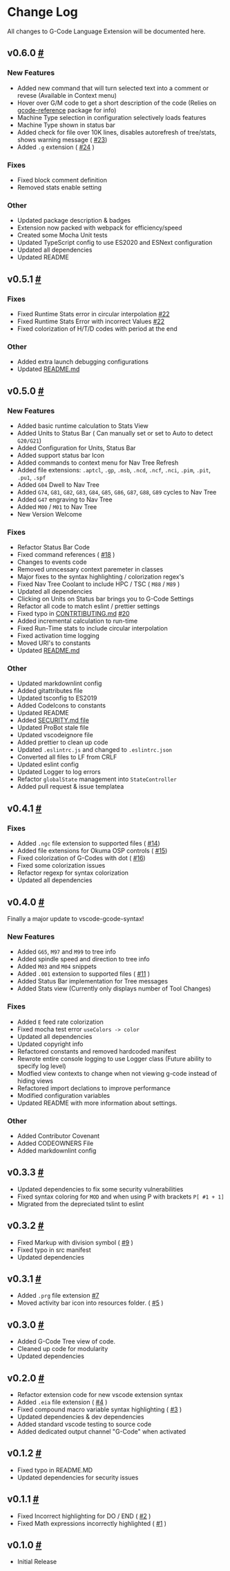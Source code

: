 # Change Log

All changes to G-Code Language Extension will be documented here.

## v0.6.0 [#](https://github.com/appliedengesign/vscode-gcode-syntax/releases/tag/v0.6.0)

### New Features

- Added new command that will turn selected text into a comment or revese (Available in Context menu)
- Hover over G/M code to get a short description of the code (Relies on [gcode-reference](https://github.com/appliedengdesign/gcode-reference) package for info)
- Machine Type selection in configuration selectively loads features
- Machine Type shown in status bar
- Added check for file over 10K lines, disables autorefresh of tree/stats, shows warning message ( [#23](https://github.com/appliedengdesign/vscode-gcode-syntax/issues/23))
- Added `.g` extension ( [#24](https://github.com/appliedengdesign/vscode-gcode-syntax/issues/24) )

### Fixes

- Fixed block comment definition
- Removed stats enable setting

### Other

- Updated package description & badges
- Extension now packed with webpack for efficiency/speed
- Created some Mocha Unit tests
- Updated TypeScript config to use ES2020 and ESNext configuration
- Updated all dependencies
- Updated README

## v0.5.1 [#](https://github.com/appliedengesign/vscode-gcode-syntax/releases/tag/v0.5.1)

### Fixes

- Fixed Runtime Stats error in circular interpolation [#22](https://github.com/appliedengdesign/vscode-gcode-syntax/issues/22)
- Fixed Runtime Stats Error with incorrect Values [#22](https://github.com/appliedengdesign/vscode-gcode-syntax/issues/22)
- Fixed colorization of H/T/D codes with period at the end

### Other

- Added extra launch debugging configurations
- Updated [README.md](https://github.com/appliedengdesign/vscode-gcode-syntax/blob/master/README.md)

## v0.5.0 [#](https://github.com/appliedengesign/vscode-gcode-syntax/releases/tag/v0.5.0)

### New Features

- Added basic runtime calculation to Stats View
- Added Units to Status Bar ( Can manually set or set to Auto to detect ```G20/G21```)
- Added Configuration for Units, Status Bar
- Added support status bar Icon
- Added commands to context menu for Nav Tree Refresh
- Added file extensions: `.aptcl`, `.gp`, `.msb`, `.ncd`, `.ncf`, `.nci`, `.pim`, `.pit`, `.pu1`, `.spf`
- Added `G04` Dwell to Nav Tree
- Added `G74`, `G81`, `G82`, `G83`, `G84`, `G85`, `G86`, `G87`, `G88`, `G89` cycles to Nav Tree
- Added `G47` engraving to Nav Tree
- Added `M00` / `M01` to Nav Tree
- New Version Welcome
  
### Fixes

- Refactor Status Bar Code
- Fixed command references ( [#18](https://github.com/appliedengdesign/vscode-gcode-syntax/issues/14) )
- Changes to events code
- Removed unncessary context paremeter in classes
- Major fixes to the syntax highlighting / colorization regex's
- Fixed Nav Tree Coolant to include HPC / TSC ( `M88` / `M89` )
- Updated all dependencies
- Clicking on Units on Status bar brings you to G-Code Settings
- Refactor all code to match eslint / prettier settings
- Fixed typo in [CONTRTIBUTING.md](https://github.com/appliedengdesign/vscode-gcode-syntax/blob/master/CONTRIBUTING.md) [#20](https://github.com/appliedengdesign/vscode-gcode-syntax/issues/15)
- Added incremental calculation to run-time
- Fixed Run-Time stats to include circular interpolation
- Fixed activation time logging
- Moved URI's to constants
- Updated [README.md](https://github.com/appliedengdesign/vscode-gcode-syntax/blob/master/README.md)

### Other

- Updated markdownlint config
- Added gitattributes file
- Updated tsconfig to ES2019
- Added CodeIcons to constants
- Updated README
- Added [SECURITY.md file](https://github.com/appliedengdesign/vscode-gcode-syntax/blob/master/SECURITY.md)
- Updated ProBot stale file
- Updated vscodeignore file
- Added prettier to clean up code
- Updated `.eslintrc.js` and changed to `.eslintrc.json`
- Converted all files to LF from CRLF
- Updated eslint config
- Updated Logger to log errors
- Refactor `globalState` management into `StateController`
- Added pull request & issue templatea

## v0.4.1 [#](https://github.com/appliedengesign/vscode-gcode-syntax/releases/tag/v0.4.1)

### Fixes

- Added `.ngc` file extension to supported files ( [#14](https://github.com/appliedengdesign/vscode-gcode-syntax/issues/14))
- Added file extensions for Okuma OSP controls ( [#15](https://github.com/appliedengdesign/vscode-gcode-syntax/issues/15))
- Fixed colorization of G-Codes with dot ( [#16](https://github.com/appliedengdesign/vscode-gcode-syntax/issues/16))
- Fixed some colorization issues
- Refactor regexp for syntax colorization
- Updated all dependencies

## v0.4.0 [#](https://github.com/appliedengesign/vscode-gcode-syntax/releases/tag/v0.4.0)

Finally a major update to vscode-gcode-syntax!

### New Features

- Added `G65`, `M97` and `M99` to tree info
- Added spindle speed and direction to tree info
- Added `M03` and `M04` snippets
- Added `.001` extension to supported files ( [#11](https://github.com/appliedengdesign/vscode-gcode-syntax/issues/11) )
- Added Status Bar implementation for Tree messages
- Added Stats view (Currently only displays number of Tool Changes)

### Fixes

- Added `E` feed rate colorization
- Fixed mocha test error `useColors -> color`
- Updated all dependencies
- Updated copyright info
- Refactored constants and removed hardcoded manifest
- Rewrote entire console logging to use Logger class (Future ability to specify log level)
- Modfied view contexts to change when not viewing g-code instead of hiding views
- Refactored import declations to improve performance
- Modified configuration variables
- Updated README with more information about settings.

### Other

- Added Contributor Covenant
- Added CODEOWNERS File
- Added markdownlint config

## v0.3.3 [#](https://github.com/appliedengesign/vscode-gcode-syntax/releases/tag/v0.3.3)

- Updated dependencies to fix some security vulnerabilities
- Fixed syntax coloring for ```MOD``` and when using P with brackets ```P[ #1 + 1]```
- Migrated from the depreciated tslint to eslint

## v0.3.2 [#](https://github.com/appliedengesign/vscode-gcode-syntax/releases/tag/v0.3.2)

- Fixed Markup with division symbol ( [#9](https://github.com/appliedengdesign/vscode-gcode-syntax/issues/7) )
- Fixed typo in src manifest
- Updated dependencies

## v0.3.1 [#](https://github.com/appliedengesign/vscode-gcode-syntax/releases/tag/v0.3.1)

- Added ```.prg``` file extension [#7](https://github.com/appliedengdesign/vscode-gcode-syntax/issues/7)
- Moved activity bar icon into resources folder. ( [#5](https://github.com/appliedengdesign/vscode-gcode-syntax/issues/5) )

## v0.3.0 [#](https://github.com/appliedengdesign/vscode-gcode-syntax/releases/tag/v0.3.0)

- Added G-Code Tree view of code.
- Cleaned up code for modularity
- Updated dependencies

## v0.2.0 [#](https://github.com/appliedengdesign/vscode-gcode-syntax/releases/tag/v0.2.0)

- Refactor extension code for new vscode extension syntax
- Added ```.eia``` file extension ( [#4](https://github.com/appliedengdesign/vscode-gcode-syntax/issues/4) )
- Fixed compound macro variable syntax highlighting ( [#3](https://github.com/appliedengdesign/vscode-gcode-syntax/issues/3) )
- Updated dependencies & dev dependencies
- Added standard vscode testing to source code
- Added dedicated output channel "G-Code" when activated

## v0.1.2 [#](https://github.com/appliedengdesign/vscode-gcode-syntax/releases/tag/v0.1.2)

- Fixed typo in README.MD
- Updated dependencies for security issues

## v0.1.1 [#](https://github.com/appliedengdesign/vscode-gcode-syntax/releases/tag/v0.1.1)

- Fixed Incorrect highlighting for DO / END ( [#2](https://github.com/appliedengdesign/vscode-gcode-syntax/issues/2) )
- Fixed Math expressions incorrectly highlighted ( [#1](https://github.com/appliedengdesign/vscode-gcode-syntax/issues/1) )

## v0.1.0 [#](https://github.com/appliedengdesign/vscode-gcode-syntax/releases/tag/v0.1.0)

- Initial Release
  